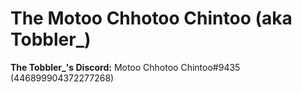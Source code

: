 <!DOCTYPE html>
<html>
<head>
<meta name="viewport" content="width=device-width, initial-scale=1">
</head>
<body>
<h1>The Motoo Chhotoo Chintoo (aka Tobbler_)</h1>
<p><b>The Tobbler_'s Discord:</b> Motoo Chhotoo Chintoo#9435 (446899904372277268)</p>
</body>
</html>
